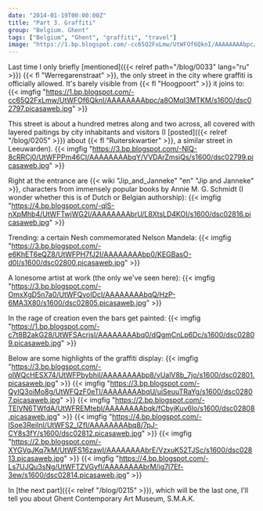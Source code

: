```yaml
---
date: "2014-01-19T00:00:00Z"
title: "Part 3. Graffiti"
group: "Belgium. Ghent"
tags: ["Belgium", "Ghent", "graffiti", "travel"]
image: "https://1.bp.blogspot.com/-cc65Q2FxLmw/UtWFOf6QknI/AAAAAAAAbpc/a8OMqI3MTKM/s1600/dsc02797.picasaweb.jpg"
---
```


Last time I only briefly [mentioned]({{< relref path="/blog/0033" lang="ru" >}}) {{< fl "Werregarenstraat" >}}, the only street in the city where graffiti is officially allowed. It's barely visible from {{< fl "Hoogpoort" >}} it joins to:
{{< imgfig "https://1.bp.blogspot.com/-cc65Q2FxLmw/UtWFOf6QknI/AAAAAAAAbpc/a8OMqI3MTKM/s1600/dsc02797.picasaweb.jpg" >}}

<!--more-->

This street is about a hundred metres along and two across, all covered with layered paitings by city inhabitants and visitors (I [posted]({{< relref "/blog/0205" >}}) about {{< fl "Ruiterskwartier" >}}, a similar street in Leeuwarden).
{{< imgfig "https://3.bp.blogspot.com/-NlQ-8cRRCj0/UtWFPPm46CI/AAAAAAAAbqY/VVDArZmsiQs/s1600/dsc02799.picasaweb.jpg" >}}

Right at the entrance are {{< wiki "Jip_and_Janneke" "en" "Jip and Janneke" >}}, characters from immensely popular books by Annie M. G. Schmidt (I wonder whether this is of Dutch or Belgian authorship):
{{< imgfig "https://4.bp.blogspot.com/-qlS-nXpMhb4/UtWFTwjWG2I/AAAAAAAAbrU/L8XtsLD4KOI/s1600/dsc02816.picasaweb.jpg" >}}

Trending: a certain Nesh commemorated Nelson Mandela:
{{< imgfig "https://3.bp.blogspot.com/-e6KhET6eQZ8/UtWFPH7fJ2I/AAAAAAAAbp0/KEGBasO-d0I/s1600/dsc02800.picasaweb.jpg" >}}

A lonesome artist at work (the only we've seen here):
{{< imgfig "https://3.bp.blogspot.com/-OmxXgD5n7a0/UtWFQvoIDcI/AAAAAAAAbqQ/HzP-6MA3X80/s1600/dsc02805.picasaweb.jpg" >}}

In the rage of creation even the bars get painted:
{{< imgfig "https://1.bp.blogspot.com/-c7t8B2akG28/UtWFSAcrjsI/AAAAAAAAbq0/dQgmCnLp6Dc/s1600/dsc02809.picasaweb.jpg" >}}

Below are some highlights of the graffiti display:
{{< imgfig "https://3.bp.blogspot.com/-olWQcHESX74/UtWFPbybhiI/AAAAAAAAbp8/vUalV8b_7jo/s1600/dsc02801.picasaweb.jpg" >}}
{{< imgfig "https://3.bp.blogspot.com/-QyIQ3oiMo8g/UtWFQzF0eTI/AAAAAAAAbqU/uiSeuuTRaYg/s1600/dsc02807.picasaweb.jpg" >}}
{{< imgfig "https://2.bp.blogspot.com/-TElVN6TWfdA/UtWFREMtebI/AAAAAAAAbqk/fCbyjKuv6lo/s1600/dsc02808.picasaweb.jpg" >}}
{{< imgfig "https://4.bp.blogspot.com/-ISoe3ReiInI/UtWFS2_lZfI/AAAAAAAAbq8/7pJ-CY8s3fY/s1600/dsc02812.picasaweb.jpg" >}}
{{< imgfig "https://2.bp.blogspot.com/-XYGVqJKq7kM/UtWFS16zawI/AAAAAAAAbrE/VzxuK52TJSc/s1600/dsc02813.picasaweb.jpg" >}}
{{< imgfig "https://4.bp.blogspot.com/-Ls7UJQu3sNg/UtWFTZVGyfI/AAAAAAAAbrM/ig7l7Ef-3ew/s1600/dsc02814.picasaweb.jpg" >}}

In [the next part]({{< relref "/blog/0215" >}}), which will be the last one, I'll tell you about Ghent Contemporary Art Museum, S.M.A.K.
